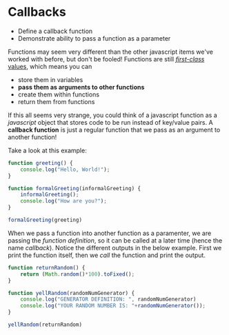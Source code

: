 # Callbacks

* Define a callback function
* Demonstrate ability to pass a function as a parameter

Functions may seem very different than the other javascript items we've worked with before, but don't be fooled! Functions are still [_first-class_ values](http://wiki.c2.com/?FirstClass), which means you can

* store them in variables
* **pass them as arguments to other functions**
* create them within functions
* return them from functions

If this all seems very strange, you could think of a javascript function as a _javascript_ object that stores code to be run instead of key/value pairs. A **callback function** is just a regular function that we pass as an argument to another function!

Take a look at this example:

```javascript
function greeting() {
    console.log("Hello, World!");
}

function formalGreeting(informalGreeting) {
    informalGreeting();
    console.log("How are you?");
}

formalGreeting(greeting)
```

When we pass a function into another function as a paramenter, we are passing the _function definition_, so it can be called at a later time \(hence the name _callback_\). Notice the different outputs in the below example. First we print the function itself, then we _call_ the function and print the output.

```javascript
function returnRandom() {
    return (Math.random()*100).toFixed();
}

function yellRandom(randomNumGenerator) {
    console.log("GENERATOR DEFINITION: ", randomNumGenerator)
    console.log("YOUR RANDOM NUMBER IS: "+randomNumGenerator());
}

yellRandom(returnRandom)
```

